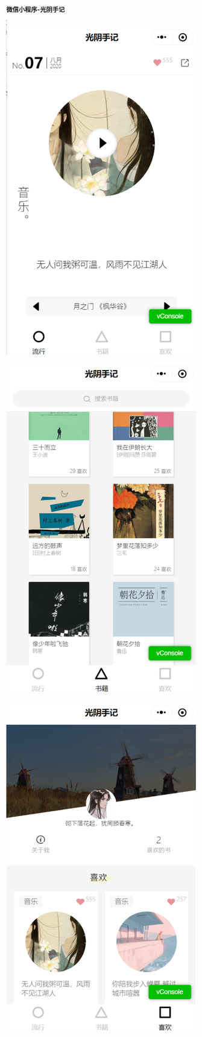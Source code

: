 ### 微信小程序-光阴手记
![avatar](https://github.com/jsdegithub/TimeNotes/blob/master/mt_img/1.png)
![avatar](https://github.com/jsdegithub/TimeNotes/blob/master/mt_img/2.png)
![avatar](https://github.com/jsdegithub/TimeNotes/blob/master/mt_img/3.png)
